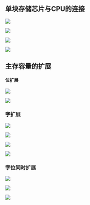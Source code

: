 
## 单块存储芯片与CPU的连接

![](images/{EF30B1A4-EDFD-4BCD-895F-BB08E03DC0B4}.png)

![](images/{82CA3A78-7A6A-40DA-BF2C-0E9A27FF24F0}.png)

![](images/{2B2912C8-7B7A-445F-B29C-79E731ACDE62}.png)

![](images/{A578EF83-0A7A-4E00-A6F0-67BA3BDDD61D}.png)

## 主存容量的扩展

#### 位扩展

![](images/{014C4326-D67E-4114-A0DC-C8ADC503AE56}.png)

![](images/{6E40EE02-0857-448F-9C24-6F240BE1D72E}.png)

### 字扩展

![](images/{06AEE32C-23B1-4D83-A250-C5B78968909A}.png)

![](images/{34E89D9E-98E0-4A75-A1D6-51ECA5D36021}.png)

![](images/{25608552-13BB-467C-B2B2-8E515A7D2B74}.png)

![](images/{FB652034-780B-4F37-A44A-B4412ED22DD5}.png)

### 字位同时扩展

![](images/{60BEB989-086C-4E92-A17A-9517B8B00615}.png)

![](images/{9D0505BF-72AB-4CBC-999F-F11B287607B9}.png)

![](images/{5993E4B1-C91F-48EE-98DC-C8F0D8A69E2A}.png)

